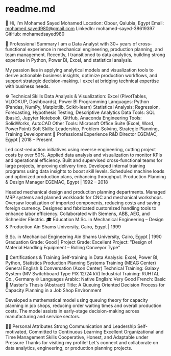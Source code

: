 # readme.md
👋 Hi, I'm Mohamed Sayed Mohamed
Location: Obour, Qalubia, Egypt
Email: mohamed.sayed980@gmail.com
LinkedIn: mohamed-sayed-38619397
GitHub: mohamedsayed980

🎯 Professional Summary
I am a Data Analyst with 30+ years of cross-functional experience in mechanical engineering, production planning, and team management. Recently, I transitioned to data analytics, building strong expertise in Python, Power BI, Excel, and statistical analysis.

My passion lies in applying analytical models and visualization tools to derive actionable business insights, optimize production workflows, and support strategic decision-making. I excel at bridging technical expertise with business needs.

⚙️ Technical Skills
Data Analysis & Visualization: Excel (PivotTables, VLOOKUP, Dashboards), Power BI
Programming Languages: Python (Pandas, NumPy, Matplotlib, Scikit-learn)
Statistical Analysis: Regression, Forecasting, Hypothesis Testing, Descriptive Analytics
Data Tools: SQL (basic), Jupyter Notebook, GitHub, Anaconda
Engineering Tools: SolidWorks, AutoCAD
Other Tools: Microsoft Office Suite (Excel, Word, PowerPoint)
Soft Skills: Leadership, Problem-Solving, Strategic Planning, Training Development
💼 Professional Experience
R&D Director
EGEMAC, Egypt | 2018 – Present

Led cost-reduction initiatives using reverse engineering, cutting project costs by over 50%.
Applied data analysis and visualization to monitor KPIs and operational efficiency.
Built and supervised cross-functional teams for large projects, improving delivery time.
Developed internal training programs using data insights to boost skill levels.
Scheduled machine loads and optimized production plans, enhancing throughput.
Production Planning & Design Manager
EGEMAC, Egypt | 1992 – 2018

Headed mechanical design and production planning departments.
Managed MRP systems and planned workloads for CNC and mechanical workshops.
Oversaw localization of imported components, reducing costs and saving foreign currency.
Designed and fabricated customized handling tools to enhance labor efficiency.
Collaborated with Siemens, ABB, AEG, and Schneider Electric.
🎓 Education
M.Sc. in Mechanical Engineering – Design & Production
Ain Shams University, Cairo, Egypt | 1999

B.Sc. in Mechanical Engineering
Ain Shams University, Cairo, Egypt | 1990
Graduation Grade: Good | Project Grade: Excellent
Project: "Design of Material Handling Equipment – Rolling Conveyor Type"

📜 Certifications & Training
Self-training in Data Analysis: Excel, Power BI, Python, Statistics
Production Planning Systems Training (MEAG Center)
General English & Conversation (Axon Center)
Technical Training: Galaxy System (MV Switchboard Type PIX 12/24 kV)
Industrial Training: RUHTAL Co., Germany
🌐 Languages
Arabic: Native
English: Very Good
French: Basic
📖 Master's Thesis (Abstract)
Title: A Queuing Oriented Decision Process for Capacity Planning in a Job Shop Environment

Developed a mathematical model using queuing theory for capacity planning in job shops, reducing order waiting times and overall production costs. The model assists in early-stage decision-making across manufacturing and service sectors.

🧑‍💼 Personal Attributes
Strong Communication and Leadership
Self-motivated, Committed to Continuous Learning
Excellent Organizational and Time Management Skills
Cooperative, Honest, and Adaptable under Pressure
Thanks for visiting my profile! Let's connect and collaborate on data analytics, engineering, or production planning projects.
